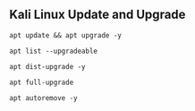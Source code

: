 ## Kali Linux Update and Upgrade 
```
apt update && apt upgrade -y
```
```
apt list --upgradeable
```
```
apt dist-upgrade -y
```
```
apt full-upgrade
```
```
apt autoremove -y
```
